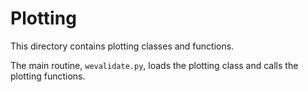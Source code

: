 # Plotting

This directory contains plotting classes and functions.

The main routine, `wevalidate.py`, loads the plotting class and calls the plotting functions.